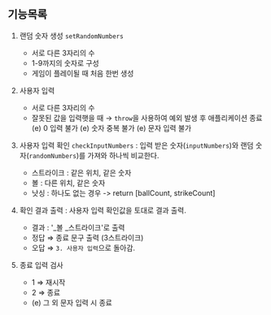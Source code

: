## 기능목록

1. 랜덤 숫자 생성 `setRandomNumbers`
    - 서로 다른 3자리의 수
    - 1-9까지의 숫자로 구성
    - 게임이 플레이될 때 처음 한번 생성

2. 사용자 입력 
    - 서로 다른 3자리의 수
    - 잘못된 값을 입력햇을 때 → `throw`을 사용하여 예외 발생 후 애플리케이션 종료
    (e) 0 입력 불가
    (e) 숫자 중복 불가
    (e) 문자 입력 불가
    
3. 사용자 입력 확인 `checkInputNumbers`
    : 입력 받은 숫자(`inputNumbers`)와 랜덤 숫자(`randomNumbers`)를 가져와 하나씩 비교한다. 
    - 스트라이크 : 같은 위치, 같은 숫자
    - 볼 : 다른 위치, 같은 숫자
    - 낫싱 : 하나도 없는 경우
    -> return [ballCount, strikeCount]

4.  확인 결과 출력
    : 사용자 입력 확인값을 토대로 결과 출력.
    - 결과 : '_볼 _스트라이크'로 출력
    - 정답 ⇒  종료 문구 출력 (3스트라이크)
    - 오답 ⇒ `3. 사용자 입력`으로 돌아감.

5.  종료 입력 검사
    - 1  ⇒ 재시작
    - 2 ⇒ 종료
    - (e) 그 외 문자 입력 시 종료